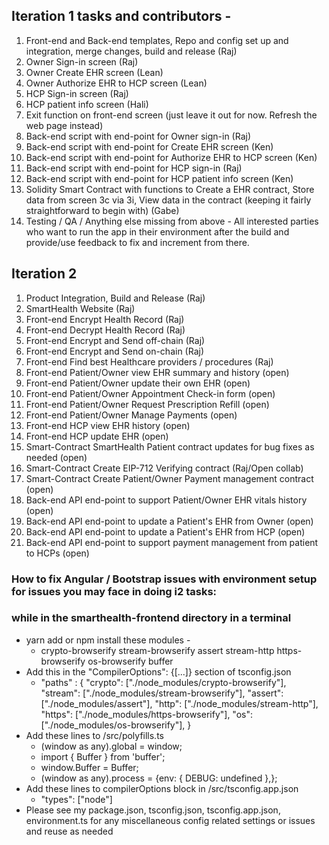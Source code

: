 ## Iteration 1 tasks and contributors -
1. Front-end and Back-end templates, Repo and config set up and integration, merge changes, build and release (Raj)
2. Owner Sign-in screen (Raj)
3. Owner Create EHR screen (Lean)
4. Owner Authorize EHR to HCP screen (Lean)
5. HCP Sign-in screen (Raj)
6. HCP patient info screen (Hali)
7. Exit function on front-end screen (just leave it out for now. Refresh the web page instead)
8. Back-end script with end-point for Owner sign-in (Raj)
9. Back-end script with end-point for Create EHR screen (Ken)
10. Back-end script with end-point for Authorize EHR to HCP screen (Ken)
11. Back-end script with end-point for HCP sign-in (Raj)
12. Back-end script with end-point for HCP patient info screen (Ken)
13. Solidity Smart Contract with functions to Create a EHR contract, Store data from screen 3c via 3i, View data in the contract (keeping it fairly straightforward to begin with) (Gabe)
14. Testing / QA / Anything else missing from above - All interested parties who want to run the app in their environment after the build and provide/use feedback to fix and increment from there.

## Iteration 2 
1. Product Integration, Build and Release (Raj)
2. SmartHealth Website (Raj)
3. Front-end Encrypt Health Record (Raj)
4. Front-end Decrypt Health Record (Raj)
5. Front-end Encrypt and Send off-chain (Raj)
6. Front-end Encrypt and Send on-chain (Raj)
7. Front-end Find best Healthcare providers / procedures (Raj)
8. Front-end Patient/Owner view EHR summary and history (open)
9. Front-end Patient/Owner update their own EHR (open)
10. Front-end Patient/Owner Appointment Check-in form (open)
11. Front-end Patient/Owner Request Prescription Refill (open)
12. Front-end Patient/Owner Manage Payments (open)
13. Front-end HCP view EHR history (open)
14. Front-end HCP update EHR (open)
15. Smart-Contract SmartHealth Patient contract updates for bug fixes as needed (open)
16. Smart-Contract Create EIP-712 Verifying contract (Raj/Open collab)
17. Smart-Contract Create Patient/Owner Payment management contract (open)
18. Back-end API end-point to support Patient/Owner EHR vitals history (open)
19. Back-end API end-point to update a Patient's EHR from Owner (open)
20. Back-end API end-point to update a Patient's EHR from HCP (open)
21. Back-end API end-point to support payment management from patient to HCPs (open)

### How to fix Angular / Bootstrap issues with environment setup for issues you may face in doing i2 tasks:

### while in the smarthealth-frontend directory in a terminal 
* yarn add or npm install these modules -
  * crypto-browserify stream-browserify assert stream-http https-browserify os-browserify buffer
* Add this in the "CompilerOptions": {[...]} section of tsconfig.json
  * "paths" : {
      "crypto": ["./node_modules/crypto-browserify"],
      "stream": ["./node_modules/stream-browserify"],
      "assert": ["./node_modules/assert"],
      "http": ["./node_modules/stream-http"],
      "https": ["./node_modules/https-browserify"],
      "os": ["./node_modules/os-browserify"],
    }
* Add these lines to /src/polyfills.ts
  * (window as any).global = window;
  * import { Buffer } from 'buffer';
  * window.Buffer = Buffer;
  * (window as any).process = {env: { DEBUG: undefined },};
* Add these lines to compilerOptions block in /src/tsconfig.app.json
  * "types": ["node"]
* Please see my package.json, tsconfig.json, tsconfig.app.json, environment.ts for any miscellaneous config related settings or issues and reuse as needed